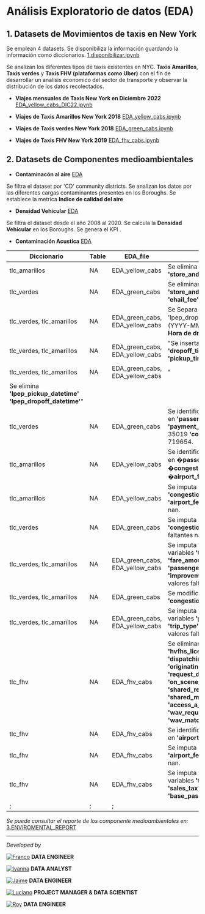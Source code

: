 # <h1> Análisis Exploratorio de datos (EDA)</h1> 

## 1. Datasets de Movimientos de taxis en New York

Se emplean 4 datasets. Se disponibiliza la información  guardando la información como diccionarios. [1.disponibilizar.ipynb](1.disponibilizar.ipynb)<br> 

Se analizan los diferentes tipos de taxis existentes en NYC.
**Taxis Amarillos**, **Taxis verdes** y **Taxis FHV (plataformas como Uber)** con el fin de desarrollar un analisis economico del sector de transporte y observar la distribución de los datos recolectados.<br> 

- **Viajes mensuales de Taxis New York en Diciembre 2022** [EDA_yellow_cabs_DIC22.ipynb](EDA_Yellow_Cabs_DIC22.ipynb)

- **Viajes de Taxis Amarillos New York 2018** [EDA_yellow_cabs.ipynb](EDA_yellow_cabs.ipynb)

- **Viajes de Taxis verdes New York 2018** [EDA_green_cabs.ipynb](EDA_green_cabs.ipynb)

- **Viajes de Taxis FHV New York 2019** [EDA_fhv_cabs.ipynb](EDA_fhv_cabs.ipynb)

## 2. Datasets de Componentes medioambientales

- **Contaminacón al aire**   [EDA](EDA_Air_Quality.ipynb)

Se filtra el dataset por 'CD' community districts. Se analizan los datos por las diferentes cargas contaminantes presentes en los Boroughs. Se establece la metrica **Indice de calidad del aire**  

- **Densidad Vehicular**      [EDA](EDA_Air_Quality.ipynb)

Se filtra el dataset desde el año 2008 al 2020. Se calcula la **Densidad Vehicular** en los Boroughs. Se genera el KPI .

- **Contaminación Acustica**  [EDA]()

| Diccionario                                                     | Table | EDA_file                        | Activities                                                                                                                                                                                                                                         |
|-----------------------------------------------------------------|-------|---------------------------------|----------------------------------------------------------------------------------------------------------------------------------------------------------------------------------------------------------------------------------------------------|
| tlc_amarillos                                                   | NA    | EDA_yellow_cabs                 | Se elimina **'VendorID', 'RatecodeID', 'store_and_fwd_flag'**                                                                                                                                                                                      |
| tlc_verdes                                                      | NA    | EDA_green_cabs                  | Se eliminan columnas **'VendorID' 'store_and_fwd_flag', 'RatecodeID', 'ehail_fee'**                                                                                                                                                                |
| tlc_verdes, tlc_amarillos                                       | NA    | EDA_green_cabs, EDA_yellow_cabs | Se Separa 'lpep_pickup_datetime' y 'lpep_dropoff_datetime'  en d�a (YYYY-MM-DD) **Hora de pickup**, **Hora de dropoff**.                                                                                                                           |
| tlc_verdes, tlc_amarillos                                       | NA    | EDA_green_cabs, EDA_yellow_cabs | "Se insertan las variables **'dropoff_time' 'pickup_day' 'pickup_time' 'dropoff_day'**	"                                                                                                                                                           |
| tlc_verdes, tlc_amarillos                                       | NA    | EDA_green_cabs, EDA_yellow_cabs | "                                                                                                                                                                                                                                                  |
| Se elimina **'lpep_pickup_datetime'  'lpep_dropoff_datetime'**" |       |                                 |                                                                                                                                                                                                                                                    |
| tlc_verdes                                                      | NA    | EDA_green_cabs                  | Se identifican valores faltantes nan en **'passenger_count':** 34623 & **'payment_type ':** 34623  **'trip_type':** 35019  **'congestion_surcharge':** 719654.                                                                                     |
| tlc_amarillos                                                   | NA    | EDA_yellow_cabs                 | Se identifican valores faltantes nan en **�passenger_count�**: 22188 **�congestion_surcharge�**:8195675 **�airport_fee�**: 8195675.                                                                                                                |
| tlc_amarillos                                                   | NA    | EDA_yellow_cabs                 | Se imputa == 0 a las variables **'congestion_surcharge' 'airport_fee'** con valores faltantes nan.                                                                                                                                                 |
| tlc_verdes                                                      | NA    | EDA_green_cabs                  | Se imputa == 0 a las variables **'congestion_surcharge'** con valores faltantes nan.                                                                                                                                                               |
| tlc_verdes, tlc_amarillos                                       | NA    | EDA_green_cabs, EDA_yellow_cabs | Se imputa valores de la media a las variables **'trip_distance' 'fare_amount' 'tip_amount' 'passenger_count' 'tolls_amount' 'improvement_surcharge'** con valores faltantes nan.                                                                   |
| tlc_verdes, tlc_amarillos                                       | NA    | EDA_green_cabs                  | Se modifica variables a *float type.*  a **'congestion_surcharge'**.                                                                                                                                                                               |
| tlc_verdes, tlc_amarillos                                       | NA    | EDA_green_cabs, EDA_yellow_cabs | Se imputa valores de la moda las variables **'payment_type'** , **'trip_type'** , **'extra'**, **'mta_tax'** con valores faltantes nan.                                                                                                            |
| tlc_fhv                                                         | NA    | EDA_fhv_cabs                    | Se eliminan las variables **'hvfhs_license_num', 'dispatching_base_num', 'originating_base_num', 'request_datetime', 'on_scene_datetime', 'shared_request_flag', 'shared_match_flag', 'access_a_ride_flag', 'wav_request_flag', 'wav_match_flag'** |
| tlc_fhv                                                         | NA    | EDA_fhv_cabs                    | Se identifican valores faltantes nan en **'airport_fee'**: 22243779                                                                                                                                                                                |
| tlc_fhv                                                         | NA    | EDA_fhv_cabs                    | Se imputa == 0 a las variables **'airport_fee'** con valores faltantes nan.                                                                                                                                                                        |
| tlc_fhv                                                         | NA    | EDA_fhv_cabs                    | Se imputa valores de la media a las variables  **'trip_miles' 'driver_pay' 'sales_tax' 'tolls' 'base_passenger_fare' 'trip_time'**                                                                                                                 |
| ;                                                               | ;     | ;                               |                                                                                                                                                                                                                                                    |

*Se puede consultar el reporte de los componente medioambientales en:*  [3.ENVIROMENTAL_REPORT](../3.ENVIROMENTAL_REPORT) 

<hr>

*Developed by*

<a href="https://www.linkedin.com/in/franco-jonas-myburg-6095b8255/"><img alt="Franco" title="Connect with Franco" src="https://img.shields.io/badge/Franco Myburg-0077B5?style=flat&logo=Linkedin&logoColor=white"></a> **DATA ENGINEER**

<a href="https://www.linkedin.com/in/ivannagvdc/"><img alt="Ivanna" title="Connect with Ivanna" src="https://img.shields.io/badge/Ivanna Villa-0077B5?style=flat&logo=Linkedin&logoColor=white"></a> **DATA ANALYST**

<a href="https://www.linkedin.com/in/jospinoponce/"><img alt="Jaime" title="Connect with Jaime" src="https://img.shields.io/badge/Jaime Ospino-0077B5?style=flat&logo=Linkedin&logoColor=white"></a> **DATA ENGINEER**

<a href="https://www.linkedin.com/in/takticflow/"><img alt="Luciano" title="Connect with Luciano" src="https://img.shields.io/badge/Luciano Larrea-0077B5?style=flat&logo=Linkedin&logoColor=white"></a> **PROJECT MANAGER & DATA SCIENTIST**

<a href="https://www.linkedin.com/in/royquillca/"><img alt="Roy" title="Connect with Roy" src="https://img.shields.io/badge/Roy Quillca-0077B5?style=flat&logo=Linkedin&logoColor=white"></a> **DATA ENGINEER**




